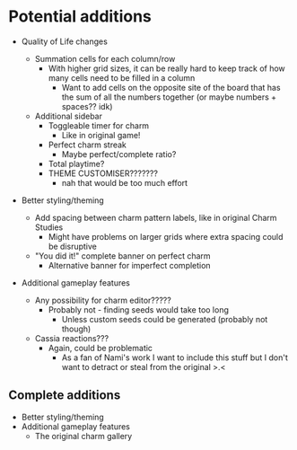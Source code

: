 # Potential additions

* Quality of Life changes
  * Summation cells for each column/row
    * With higher grid sizes, it can be really hard to keep track of how many cells need to be filled in a column
      * Want to add cells on the opposite site of the board that has the sum of all the numbers together (or maybe numbers + spaces?? idk)
  * Additional sidebar
    * Toggleable timer for charm
      * Like in original game!
    * Perfect charm streak
      * Maybe perfect/complete ratio?
    * Total playtime?
    * THEME CUSTOMISER???????
      * nah that would be too much effort

* Better styling/theming
  * Add spacing between charm pattern labels, like in original Charm Studies
    * Might have problems on larger grids where extra spacing could be disruptive
  * "You did it!" complete banner on perfect charm
    * Alternative banner for imperfect completion
* Additional gameplay features
  * Any possibility for charm editor?????
    * Probably not - finding seeds would take too long
      * Unless custom seeds could be generated (probably not though)
  * Cassia reactions???
    * Again, could be problematic
      * As a fan of Nami's work I want to include this stuff but I don't want to detract or steal from the original >.<

## Complete additions

* Better styling/theming
* Additional gameplay features
  * The original charm gallery
